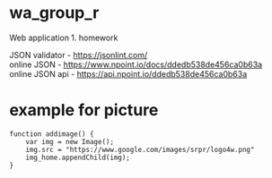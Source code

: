 # wa_group_r
Web application 1. homework

JSON validator - https://jsonlint.com/  
online JSON - https://www.npoint.io/docs/ddedb538de456ca0b63a  
online JSON api - https://api.npoint.io/ddedb538de456ca0b63a  

# example for picture  
```
function addimage() {
    var img = new Image();
    img.src = "https://www.google.com/images/srpr/logo4w.png"
    img_home.appendChild(img);
}
```
